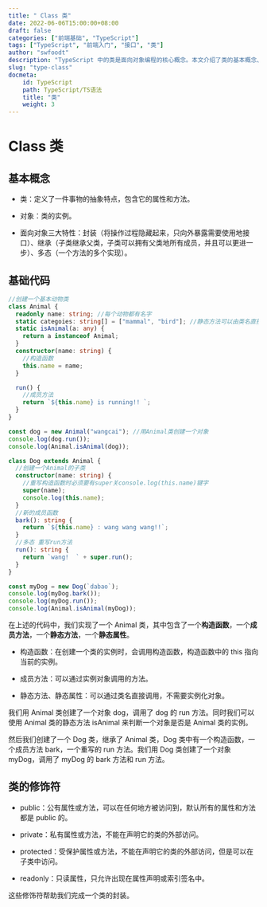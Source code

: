 ```yaml
---
title: " Class 类"
date: 2022-06-06T15:00:00+08:00
draft: false
categories: ["前端基础", "TypeScript"]
tags: ["TypeScript", "前端入门", "接口", "类"]
author: "swfoodt"
description: "TypeScript 中的类是面向对象编程的核心概念。本文介绍了类的基本概念、成员方法、静态方法、继承等特性，并提供了示例代码。"
slug: "type-class"
docmeta:
    id: TypeScript
    path: TypeScript/TS语法
    title: "类"
    weight: 3
---
```

# Class 类

## 基本概念

- 类：定义了一件事物的抽象特点，包含它的属性和方法。

- 对象：类的实例。

- 面向对象三大特性：封装（将操作过程隐藏起来，只向外暴露需要使用地接口）、继承（子类继承父类，子类可以拥有父类地所有成员，并且可以更进一步）、多态（一个方法的多个实现）。

## 基础代码

```ts
//创建一个基本动物类
class Animal {
  readonly name: string; //每个动物都有名字
  static categoies: string[] = ["mammal", "bird"]; //静态方法可以由类名直接调用，这意味着静态方法一般与不受其实例化对象影响
  static isAnimal(a: any) {
    return a instanceof Animal;
  }
  constructor(name: string) {
    //构造函数
    this.name = name;
  }

  run() {
    //成员方法
    return `${this.name} is running!! `;
  }
}

const dog = new Animal("wangcai"); //用Animal类创建一个对象
console.log(dog.run());
console.log(Animal.isAnimal(dog));

class Dog extends Animal {
  //创建一个Animal的子类
  constructor(name: string) {
    //重写构造函数时必须要有super关console.log(this.name)键字
    super(name);
    console.log(this.name);
  }
  //新的成员函数
  bark(): string {
    return `${this.name} : wang wang wang!!`;
  }
  //多态 重写run方法
  run(): string {
    return `wang!  ` + super.run();
  }
}

const myDog = new Dog(`dabao`);
console.log(myDog.bark());
console.log(myDog.run());
console.log(Animal.isAnimal(myDog));
```

在上述的代码中，我们实现了一个 Animal 类，其中包含了一个**构造函数**，一个**成员方法**，一个**静态方法**，一个**静态属性**。

- 构造函数：在创建一个类的实例时，会调用构造函数，构造函数中的 this 指向当前的实例。

- 成员方法：可以通过实例对象调用的方法。

- 静态方法、静态属性：可以通过类名直接调用，不需要实例化对象。

我们用 Animal 类创建了一个对象 dog，调用了 dog 的 run 方法。同时我们可以使用 Animal 类的静态方法 isAnimal 来判断一个对象是否是 Animal 类的实例。

然后我们创建了一个 Dog 类，继承了 Animal 类，Dog 类中有一个构造函数，一个成员方法 bark，一个重写的 run 方法。我们用 Dog 类创建了一个对象 myDog，调用了 myDog 的 bark 方法和 run 方法。

## 类的修饰符

- public：公有属性或方法，可以在任何地方被访问到，默认所有的属性和方法都是 public 的。

- private：私有属性或方法，不能在声明它的类的外部访问。

- protected：受保护属性或方法，不能在声明它的类的外部访问，但是可以在子类中访问。

- readonly：只读属性，只允许出现在属性声明或索引签名中。

这些修饰符帮助我们完成一个类的封装。
